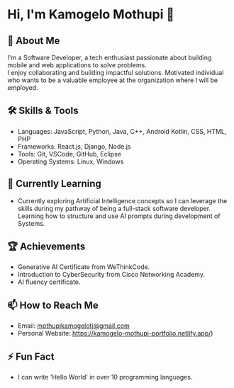 
# Hi, I'm Kamogelo Mothupi 👋

## 🚀 About Me
I'm a Software Developer, a tech enthusiast passionate about building mobile and web applications to solve problems.  
I enjoy collaborating and building impactful solutions. Motivated individual who wants to be a valuable employee at the organization where I will be employed.

## 🛠️ Skills & Tools
- Languages: JavaScript, Python, Java, C++, Android Kotlin, CSS, HTML, PHP
- Frameworks: React.js, Django, Node.js
- Tools: Git, VSCode, GitHub, Eclipse
- Operating Systems: Linux, Windows

## 🌱 Currently Learning
- Currently exploring Artificial Intelligence concepts so I can leverage the skills during my pathway of being a full-stack software developer. Learning how to structure and use AI prompts during development of Systems.


## 🏆 Achievements
- Generative AI Certificate from WeThinkCode.
- Introduction to CyberSecurity from Cisco Networking Academy.
- AI fluency certificate.

## 📫 How to Reach Me
- Email: mothupikamogelotj@gmail.com
- Personal Website: https://kamogelo-mothupi-portfolio.netlify.app/)

## ⚡ Fun Fact
- I can write 'Hello World' in over 10 programming languages.
